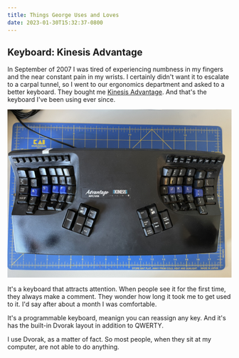 ```yaml
---
title: Things George Uses and Loves
date: 2023-01-30T15:32:37-0800
---
```

## Keyboard: Kinesis Advantage

In September of 2007 I was tired of experiencing numbness in my fingers and the near constant pain in my wrists. I certainly didn't want it to escalate to a carpal tunnel, so I went to our ergonomics department and asked to a better keyboard. They bought me [Kinesis Advantage](https://a.co/d/i91Rlyy). And that's the keyboard I've been using ever since.

![Kinesis Advantage](kinesis-advantage.jpeg)

It's a keyboard that attracts attention. When people see it for the first time, they always make a comment. They wonder how long it took me to get used to it. I'd say after about a month I was comfortable.

It's a programmable keyboard, meanign you can reassign any key. And it's has the built-in Dvorak layout in addition to QWERTY.

I use Dvorak, as a matter of fact. So most people, when they sit at my computer, are not able to do anything.